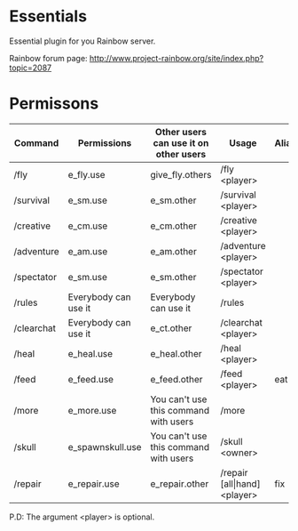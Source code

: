 # Essentials
Essential plugin for you Rainbow server.

Rainbow forum page: http://www.project-rainbow.org/site/index.php?topic=2087   

# Permissons

Command    | Permissions          | Other users can use it on other users | Usage                          | Alias
--------   |-----------------     |---------------------------------------|--------------------------------|--------------
/fly       | e_fly.use            | give_fly.others                       | /fly \<player\>                |
/survival  | e_sm.use             | e_sm.other                            | /survival \<player\>           |
/creative  | e_cm.use             | e_cm.other                            | /creative \<player\>           |
/adventure | e_am.use             | e_am.other                            | /adventure \<player\>          |
/spectator | e_sm.use             | e_sm.other                            | /spectator \<player\>          |
/rules     | Everybody can use it | Everybody can use it                  | /rules                         |
/clearchat | Everybody can use it | e_ct.other                            | /clearchat \<player\>          |
/heal      | e_heal.use           | e_heal.other                          | /heal \<player\>               |
/feed      | e_feed.use           | e_feed.other                          | /feed \<player\>               | eat
/more      | e_more.use           | You can't use this command with users | /more                          |
/skull     | e_spawnskull.use     | You can't use this command with users | /skull \<owner\>               |
/repair    | e_repair.use         | e_repair.other                        | /repair \[all\|hand\] \<player\>  | fix

P.D: The argument \<player\> is optional.   
